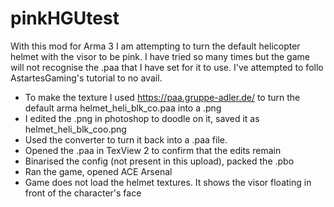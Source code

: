 # pinkHGUtest
With this mod for Arma 3 I am attempting to turn the default helicopter helmet with the visor to be pink. I have tried so many times but the game will not recognise the .paa that I have set for it to use. I've attempted to follo AstartesGaming's tutorial to no avail.

- To make the texture I used https://paa.gruppe-adler.de/ to turn the default arma helmet_heli_blk_co.paa into a .png
- I edited the .png in photoshop to doodle on it, saved it as helmet_heli_blk_coo.png
- Used the converter to turn it back into a .paa file.
- Opened the .paa in TexView 2 to confirm that the edits remain
- Binarised the config (not present in this upload), packed the .pbo
- Ran the game, opened ACE Arsenal
- Game does not load the helmet textures. It shows the visor floating in front of the character's face
